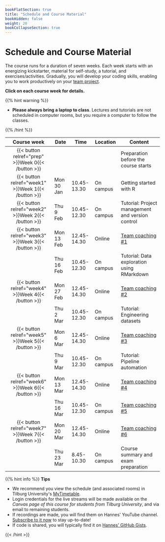 ```yaml
---
bookFlatSection: true
title: "Schedule and Course Material"
bookHidden: false
weight: 20
bookCollapseSection: true
---
```



# Schedule and Course Material

The course runs for a duration of seven weeks. Each week starts with an energizing kickstarter, material for self-study, a tutorial, and exercises/activities. Gradually, you will develop your coding skills, enabling you to work productively on your [team project](../project).


__Click on each course week for details.__

<!--
The course consists of weekly modules, which will gradually develop your coding skills that will enable you to work productively on your team project.
-->

{{% hint warning %}}
- __Please always bring a laptop to class__. Lectures and  tutorials are not scheduled in computer rooms, but you require a computer to follow the classes.

{{% /hint %}}

Course week|Date|Time|Location|Content|
|:-:|---------|---------|-------------|--------------------|
|{{< button relref="prep" >}}Week 0{{< /button >}}  | | | | Preparation before the course starts   
|{{< button relref="week1" >}}Week 1{{< /button >}} |Mon 30 Jan | 10.45-13.30 | On campus | Getting started with R
|{{< button relref="week2" >}}Week 2{{< /button >}}|Thu 9 Feb | 10.45-12.30 | On campus | Tutorial: Project management and version control
|{{< button relref="week3" >}}Week 3{{< /button >}}|Mon 13 Feb | 12.45-14.30 | Online | [Team coaching #1](/docs/project/workplan)
|                              |Thu 16 Feb | 10.45-12.30 | On campus | Tutorial: Data exploration using RMarkdown
|{{< button relref="week4" >}}Week 4{{< /button >}}|Mon 27 Feb | 12.45-14.30 | Online | [Team coaching #2](/docs/project/workplan)
|                              |Thu 2 Mar | 10.45-12.30 | On campus | Tutorial: Engineering datasets
|{{< button relref="week5" >}}Week 5{{< /button >}}|Mon 6 Mar | 12.45-14.30 | Online | [Team coaching #3](/docs/project/workplan)
|                              |Thu 9 Mar | 10.45-12.30 | On campus | Tutorial: Pipeline automation
|{{< button relref="week6" >}}Week 6{{< /button >}} |Mon 13 Mar  | 12.45-14.30 | Online | [Team coaching #4](/docs/project/workplan)
|                              |Thu 16 Mar  | 10.45-12.30 | On campus | [Team coaching #5](/docs/project/workplan)
|{{< button relref="week7" >}}Week 7{{< /button >}}  |Mon 20 Mar | 12.45-14.30 | Online | [Team coaching #6](/docs/project/workplan)
|                              |Thu 23 Mar | 8.45-10.30 | On campus | Course summary and exam preparation 

{{% hint info %}}
__Tips__
- We recommend you view the schedule (and associated rooms) in Tilburg University's [MyTimetable](https://rooster.uvt.nl).
- Login credentials for the live streams will be made available on the *Canvas page of this course for students from Tilburg University*, and via email to remaining students.
- If recordings are made, you will find them on Hannes' YouTube channel. [Subscribe to it now](http://www.youtube.com/c/hannesdatta?sub_confirmation=1) to stay up-to-date!
- If code is shared, you will typically find it on [Hannes' GitHub Gists](https://gist.github.com/hannesdatta).

{{< /hint >}}

